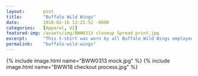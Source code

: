 ```yaml
---
layout:       post
title:        "Buffalo Wild Wings"
date:         2018-02-16 13:21:52 -0800
categories:   [Apparel, UI]
featured-img: /assets/img/BWW0313 closeup Spread print.jpg
excerpt:      "This t-shirt was worn by all Buffalo Wild Wings employees at the 2013 Buffalo Wild Wings Bowl in Tempe, Arizona."
permalink:    "buffalo-wild-wings" 
---
```


{% include image.html
	name="BWW0313 mock.jpg"
%}
{% include image.html
	name="BWW18 checkout process.jpg"
%}
